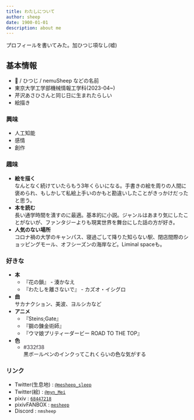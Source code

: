 ```yaml
---
title: わたしについて
author: sheep
date: 1900-01-01
description: about me
---
```


<span>プロフィールを書いてみた。</span><span>加ひつじ項なし(嘘)</span>

## 基本情報
- 🐏 / ひつじ / nemuSheep などの名前
- 東京大学工学部機械情報工学科(2023-04~)
- 芹沢あさひさんと同じ日に生まれたらしい
- 絵描き

### 興味
- 人工知能
- 感情
- 創作

### 趣味
- **絵を描く**  
	なんとなく続けていたらもう3年くらいになる。手書きの絵を周りの人間に褒められ、もしかして私絵上手いのかもと勘違いしたことがきっかけだったと思う。
- **本を読む**  
	長い通学時間を潰すのに最適。基本的に小説。ジャンルはあまり気にしたことがないが、ファンタジーよりも現実世界を舞台にした話の方が好き。
- **人気のない場所**  
	コロナ禍の大学のキャンパス、寝過ごして降りた知らない駅、閉店間際のショッピングモール、オフシーズンの海岸など。Liminal spaceも。

### 好きな
- **本**
	- 『花の鎖』 - 湊かなえ
	- 『わたしを離さないで』 - カズオ・イシグロ
- **曲**  
	サカナクション、美波、ヨルシカなど
- **アニメ**
	- 『Steins;Gate』
	- 『鋼の錬金術師』
	- 『ウマ娘プリティーダービー ROAD TO THE TOP』
- **色**
	- <span style='color: #332f38'>\#332f38</span>  
		黒ボールペンのインクってこれくらいの色な気がする

### リンク
- Twitter(生息地) : [`@mesheep_sleep`](https://twitter.com/mesheep_sleep)
- Twitter(絵) : [`@myn_Mei`](https://twitter.com/myn_Mei)
- pixiv : [`68447218`](https://www.pixiv.net/users/68447218)
- pixivFANBOX : [`mesheep`](https://mesheep.fanbox.cc)
- Discord : `nmsheep`

